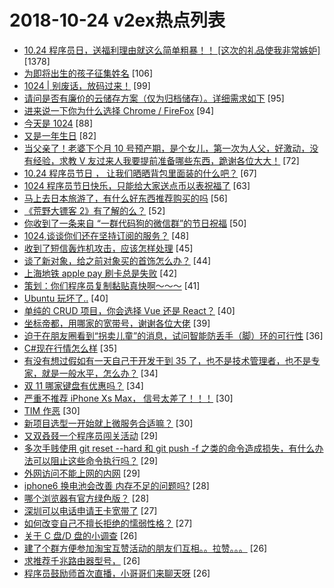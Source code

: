 # 2018-10-24 v2ex热点列表

+ [10.24 程序员日，送福利理由就这么简单粗暴！！ [这次的礼品使我非常嫉妒]](https://www.v2ex.com/t/500595#reply1378) [1378]
+ [为即将出生的孩子征集姓名](https://www.v2ex.com/t/500681#reply106) [106]
+ [1024 | 别废话，放码过来！](https://www.v2ex.com/t/500546#reply99) [99]
+ [请问是否有廉价的云储存方案（仅为归档储存）。详细需求如下](https://www.v2ex.com/t/500482#reply95) [95]
+ [进来说一下你为什么选择 Chrome / FireFox](https://www.v2ex.com/t/500512#reply94) [94]
+ [今天是 1024](https://www.v2ex.com/t/500475#reply88) [88]
+ [又是一年生日](https://www.v2ex.com/t/500489#reply82) [82]
+ [当父亲了！老婆下个月 10 号预产期，是个女儿，第一次为人父，好激动，没有经验，求教 V 友过来人我要提前准备哪些东西，跪谢各位大大！](https://www.v2ex.com/t/500638#reply72) [72]
+ [10.24 程序员节日 ， 让我们晒晒背包里面装的什么吧？](https://www.v2ex.com/t/500663#reply67) [67]
+ [1024 程序员节日快乐，只能给大家送点币以表祝福了](https://www.v2ex.com/t/500588#reply63) [63]
+ [马上去日本旅游了，有什么好东西推荐购买的吗](https://www.v2ex.com/t/500526#reply56) [56]
+ [《荒野大镖客 2》有了解的么？](https://www.v2ex.com/t/500493#reply52) [52]
+ [你收到了一条来自 “一群代码狗的微信群”的节日祝福](https://www.v2ex.com/t/500529#reply50) [50]
+ [1024,谈谈你们还在坚持订阅的服务？](https://www.v2ex.com/t/500744#reply48) [48]
+ [收到了短信轰炸机攻击，应该怎样处理](https://www.v2ex.com/t/500506#reply45) [45]
+ [谈了新对象，给之前对象买的首饰怎么办？](https://www.v2ex.com/t/500722#reply44) [44]
+ [上海地铁 apple pay 刷卡总是失败](https://www.v2ex.com/t/500631#reply42) [42]
+ [策划：你们程序员复制黏贴真快啊～～～](https://www.v2ex.com/t/500519#reply41) [41]
+ [Ubuntu 玩坏了..](https://www.v2ex.com/t/500564#reply40) [40]
+ [单纯的 CRUD 项目，你会选择 Vue 还是 React？](https://www.v2ex.com/t/500728#reply40) [40]
+ [坐标帝都，用哪家的宽带号，谢谢各位大佬](https://www.v2ex.com/t/500514#reply39) [39]
+ [迫于在朋友圈看到“拐卖儿童”的消息，试问智能防丢手（脚）环的可行性](https://www.v2ex.com/t/500706#reply36) [36]
+ [C#现在行情怎么样](https://www.v2ex.com/t/500472#reply35) [35]
+ [有没有想过假如有一天自己干开发干到 35 了，也不是技术管理者，也不是专家，就是一般水平，怎么办？](https://www.v2ex.com/t/500547#reply34) [34]
+ [双 11 哪家键盘有优惠吗？](https://www.v2ex.com/t/500474#reply34) [34]
+ [严重不推荐 iPhone Xs Max， 信号太差了！！！](https://www.v2ex.com/t/500760#reply30) [30]
+ [TIM 作恶](https://www.v2ex.com/t/500573#reply30) [30]
+ [新项目选型一开始就上微服务合适嘛？](https://www.v2ex.com/t/500709#reply30) [30]
+ [又双叒叕一个程序员闯关活动](https://www.v2ex.com/t/500793#reply29) [29]
+ [多次手贱使用 git reset --hard 和 git push -f 之类的命令造成损失，有什么办法可以阻止这些命令执行吗？](https://www.v2ex.com/t/500804#reply29) [29]
+ [外网访问不能上网的内网](https://www.v2ex.com/t/500610#reply29) [29]
+ [iphone6 换电池会改善 内存不足的问题吗?](https://www.v2ex.com/t/500500#reply28) [28]
+ [哪个浏览器有官方绿色版？](https://www.v2ex.com/t/500797#reply28) [28]
+ [深圳可以电话申请王卡宽带了](https://www.v2ex.com/t/500594#reply27) [27]
+ [如何改变自己不擅长拒绝的懦弱性格？](https://www.v2ex.com/t/500476#reply27) [27]
+ [关于 C 盘/D 盘的小调查](https://www.v2ex.com/t/500554#reply26) [26]
+ [建了个群方便参加淘宝互赞活动的朋友们互相。。拉赞。。。](https://www.v2ex.com/t/500575#reply26) [26]
+ [求推荐千兆路由器型号，](https://www.v2ex.com/t/500604#reply26) [26]
+ [程序员鼓励师首次直播，小哥哥们来聊天呀](https://www.v2ex.com/t/500613#reply26) [26]
